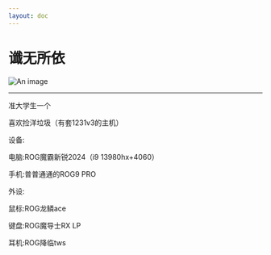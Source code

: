 ```yaml
---
layout: doc
---
```

# 谶无所依
![An image](http://q1.qlogo.cn/g?b=qq&nk=78195830&s=160)
_________________
准大学生一个

喜欢捡洋垃圾（有套1231v3的主机）

设备:

 电脑:ROG魔霸新锐2024（i9 13980hx+4060）

 手机:普普通通的ROG9 PRO

 外设:

 鼠标:ROG龙鳞ace

 键盘:ROG魔导士RX LP

 耳机:ROG降临tws
